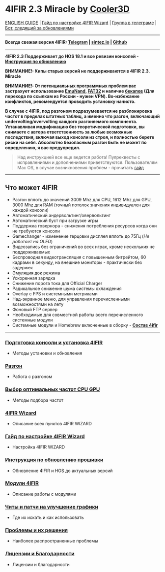 # **4IFIR 2.3 Miracle by [Cooler3D](https://t.me/Cooler3D)**


[ENGLISH GUIDE](README_ENG.md) | [Гайд по настройке 4IFIR Wizard](docs/WIZARD_GUIDE.md) | [Группа в телеграме](https://t.me/kf4fr/48074) | [Бот, следящий за обновлениями](https://t.me/kf4fr/98339) 
****

**Всегда свежая версия 4IFIR: [Telegram](https://t.me/kf4fr/98339) | [sintez.io](https://sintez.io/4IFIR.zip) | [Github](https://github.com/rashevskyv/4ifir-checker/raw/main/github/4IFIR.zip)**
***

**4IFIR 2.3 Поддерживает до HOS 18.1  и все ревизии консолей - [Инструкция по обновлению](docs/OTHER_INSTRUCTION.md)** 

**ВНИМАНИЕ!: Кипы старых версий не поддерживаются в 4IFIR 2.3. Miracle**

**ВНИМАНИЕ!: От потенциальных программных проблем вас застрахует использование [EmuNand](https://switch.customfw.xyz/emunand), [FAT32](https://customfw.xyz/format_sd) и наличие [бекапов](https://switch.customfw.xyz/backup-nand) (Для перехода по ссылкам из России - нужен VPN). Во-избежание конфликтов, рекомендуется проводить установку начисто.**


**В случае с 4IFIR, под разгоном подразумевается не разблокировка частот в пределах штатных таблиц, а именно что разгон, включающий undervolting/overvolting каждого разгоняемого компонента. Устанавливая модификацию без теоретической подготовки, вы снимаете с автора ответственность за любые возможные последствия, включая выход консоли из строя, и полностью берете риски на себя. Абсолютно безопасным разгон быть не может по определению, я вас предупредил.**   

>Над инструкцией все еще ведется работа! Пулреквесты с исправлениями и дополнениями приветствуются. Пользователям Mac OS, в случае возникновения проблем - прочитать [гайд](https://gbatemp.net/threads/macos-fix-archive-attributes-for-switch-sd-card.545560/)
  
*** 

## Что может 4IFIR
* Разгон вплоть до значений 3009 Mhz для CPU, 1612 Mhz для GPU, 3000 Mhz для RAM (точный потолок значения индивидуален для каждой консоли)
* Автоматический андервольтинг/овервольтинг
* Автоматический буст при загрузке игры
* Поддержка говернора - снижения потребления ресурсов когда они не требуются консоли
* Gamechanger - изменение герцовки дисплея вплоть до 75Гц (_Не работает на OLED_)
* Видеозапись без ограничений во всех играх, кроме нескольких не поддерживаемых
* Беспроводная видеотрансляция с повышенным битрейтом, 60 кадрами в секунду, на внешние мониторы - практически без задержек
* Эмуляция док режима
* Ускоренная зарядка
* Снижение порога тока для Official Charger
* Радикальное снижение шума системы охлаждения
* Overlay c FPS и системными метриками
* Над-экранное меню, для управления перечисленными возможностями на лету
* Фоновый FTP сервер
* Необходимые для совместной работы всего перечисленного системные модули
* Системные модули и Homebrew включенные в сборку - **[Состав 4ifir](docs/Состав-4ifir)**

***

### **[Подготовка консоли и установка 4IFIR](docs/INSTAL_4IFIR.md)**
 * Методы установки и обновления

### **[Разгон](docs/OVERCLOKING.md)**
 * Работа с разгоном 

### **[Выбор оптимальных частот CPU GPU](docs/SUITABLE_FREQUENCIES.md)**
 * Методы подбора частот

### **[4IFIR Wizard](docs/4IFIR_WIZARD.md)**
 * Описание всех пунктов 4IFIR WIZARD

### **[Гайд по настройке 4IFIR Wizard](docs/WIZARD_GUIDE.md)**
 * Настройка 4IFIR WIZARD

### **[Инструкция по обновлению прошивки](docs/OTHER_INSTRUCTION.md)**
 * Обновление 4IFIR и HOS до актуальных версий

### **[Модули 4IFIR](docs/MODULES_4IFIR.md)**
 * Описание работы с модулями

### **[Читы и патчи на улучшение графики](docs/CHEATS_AND_PATCHES.md)**
 * Где их искать и как использовать

### **[Проблемы и их решения](docs/PROBLEM.md)**
 * Наиболее распространенные проблемы

### **[Лицензии и Благодарности](docs/LICENSES.md)**
 * Лицензии и благодарности
